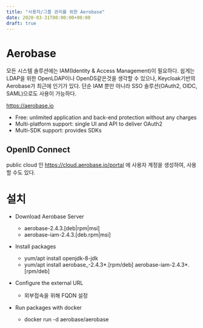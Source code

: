 ```yaml
---
title: "사용자/그룹 관리를 위한 Aerobase"
date: 2020-03-31T00:00:00+00:00
draft: true
---
```


# Aerobase
모든 시스템 솔루션에는 IAM(Identity & Access Management)이 필요하다. 쉽게는 LDAP을 위한 OpenLDAP이나 OpenDS같은것을 생각할 수 있으나, Keycloak기반의 Aerobase가 최근에 인기가 있다.
단순 IAM 뿐만 아니라 SSO 솔루션(OAuth2, OIDC, SAML)으로도 사용이 가능하다.

https://aerobase.io

- Free: unlimited application and back-end protection without any charges
- Multi-platform support: single UI and API to deliver OAuth2
- Multi-SDK support: provides SDKs

## OpenID Connect
public cloud 인 https://cloud.aerobase.io/portal 에 사용자 계정을 생성하여, 사용할 수도 있다.

# 설치
- Download Aerobase Server
  - aerobase-2.4.3.[deb|rpm|msi]
  - aerobase-iam-2.4.3.[deb.rpm|msi]

- Install packages
  - yum/apt install openjdk-8-jdk
  - yum/apt install aerobase_-2.4.3*.[rpm/deb] aerobase-iam-2.4.3*.[rpm/deb]
  
- Configure the external URL
  - 외부접속을 위해 FQDN 설정

- Run packages with docker
  - docker run -d aerobase/aerobase




